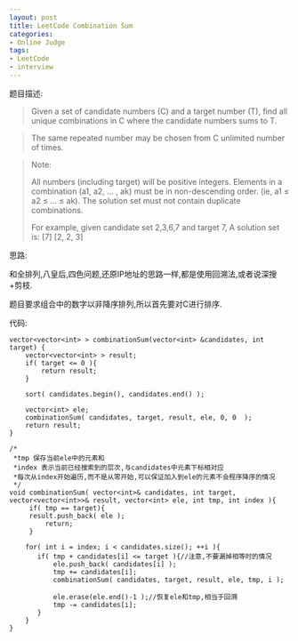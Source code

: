 ```yaml
---
layout: post 
title: LeetCode Combination Sum
categories:
- Online Judge
tags:
- LeetCode
- interview
---
```


题目描述:

>Given a set of candidate numbers (C) and a target number (T), find all unique combinations in C where the candidate numbers sums to T.

>The same repeated number may be chosen from C unlimited number of times.

>Note:
>
>    All numbers (including target) will be positive integers.
>    Elements in a combination (a1, a2, … , ak) must be in non-descending order. (ie, a1 ≤ a2 ≤ … ≤ ak).
>    The solution set must not contain duplicate combinations.
>
>For example, given candidate set 2,3,6,7 and target 7,
>A solution set is:
>[7]
>[2, 2, 3] 

思路:

和全排列,八皇后,四色问题,还原IP地址的思路一样,都是使用回溯法,或者说深搜+剪枝.

题目要求组合中的数字以非降序排列,所以首先要对C进行排序.

代码:

    vector<vector<int> > combinationSum(vector<int> &candidates, int target) {
        vector<vector<int> > result;
        if( target <= 0 ){
            return result;
        }

        sort( candidates.begin(), candidates.end() );

        vector<int> ele;
        combinationSum( candidates, target, result, ele, 0, 0  );
        return result;
    }
   
    /*
     *tmp 保存当前ele中的元素和
     *index 表示当前已经搜索到的层次,与candidates中元素下标相对应
     *每次从index开始遍历,而不是从零开始,可以保证加入到ele的元素不会程序降序的情况
     */ 
    void combinationSum( vector<int>& candidates, int target, vector<vector<int>>& result, vector<int> ele, int tmp, int index ){
         if( tmp == target){
	     result.push_back( ele );
             return;
         }
        
        for( int i = index; i < candidates.size(); ++i ){
           if( tmp + candidates[i] <= target ){//注意,不要漏掉相等时的情况
               ele.push_back( candidates[i] );
               tmp += candidates[i];
               combinationSum( candidates, target, result, ele, tmp, i );
               
               ele.erase(ele.end()-1 );//恢复ele和tmp,相当于回溯
               tmp -= candidates[i];
           }
        }
    }
